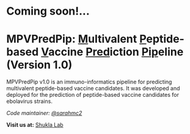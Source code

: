 # Coming soon!...

# MPVPredPip: <ins>M</ins>ultivalent <ins>P</ins>eptide-based <ins>V</ins>accine <ins>Pred</ins>iction <ins>Pip</ins>eline (Version 1.0)

MPVPredPip v1.0 is an immuno-informatics pipeline for predicting multivalent peptide-based vaccine candidates. It was developed and deployed for the prediction of peptide-based vaccine candidates for ebolavirus strains.

*Code maintainer: [@sarahmc2](https://github.com/sarahmc2)*

**Visit us at:** [Shukla Lab](https://shuklalab.github.io/)
